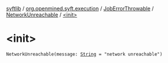 [syftlib](../../../index.md) / [org.openmined.syft.execution](../../index.md) / [JobErrorThrowable](../index.md) / [NetworkUnreachable](index.md) / [&lt;init&gt;](./-init-.md)

# &lt;init&gt;

`NetworkUnreachable(message: `[`String`](https://kotlinlang.org/api/latest/jvm/stdlib/kotlin/-string/index.html)` = "network unreachable")`